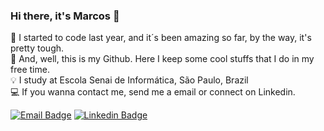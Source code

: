 ### Hi there, it's Marcos 👋

:evergreen_tree: I started to code last year, and it´s been amazing so far, by the way, it's pretty tough. </br>
:construction:   And, well, this is my Github. Here I keep some cool stuffs that I do in my free time. </br>
:bulb:           I study at Escola Senai de Informática, São Paulo, Brazil </br>
:computer:       If you wanna contact me, send me a email or connect on Linkedin.

[![Email Badge](https://img.shields.io/badge/-mail-0078d4?style=for-the-badge&logoColor=white&link=mailto:mtomasferreira@hotmail.com)](mailto:mtomasferreira@hotmail.com)       [![Linkedin Badge](https://img.shields.io/badge/-Marcos-blue?style=for-the-badge&logo=Linkedin&logoColor=white&link=https://www.linkedin.com/in/tgmarinho/)](https://www.linkedin.com/in/marcos-tomas/) 
